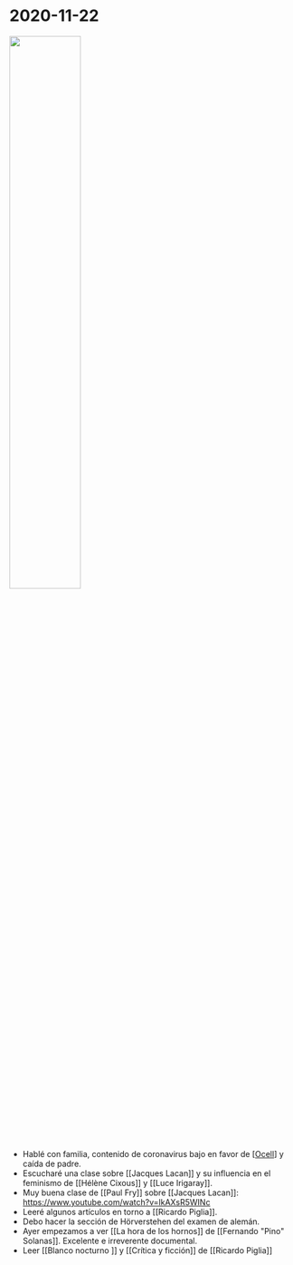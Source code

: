 # 2020-11-22
<img src="https://i.imgur.com/0ycEdij.jpg" width=50%>

- Hablé con familia, contenido de coronavirus bajo en favor de [[Ocell]] y caída de padre.
- Escucharé una clase sobre [[Jacques Lacan]] y su influencia en el feminismo de [[Hélène Cixous]] y [[Luce Irigaray]].
- Muy buena clase de [[Paul Fry]] sobre [[Jacques Lacan]]: https://www.youtube.com/watch?v=lkAXsR5WINc
- Leeré algunos artículos en torno a [[Ricardo Piglia]].
- Debo hacer la sección de Hörverstehen del examen de alemán.
- Ayer empezamos a ver [[La hora de los hornos]] de [[Fernando "Pino" Solanas]]. Excelente e irreverente documental.
- Leer [[Blanco nocturno ]] y [[Crítica y ficción]] de [[Ricardo Piglia]]


[//begin]: # "Autogenerated link references for markdown compatibility"
[ocell]: ocell "Ocell"
[jacques-lacan]: jacques-lacan "Jacques Lacan"
[hélène-cixous]: hélène-cixous "Hélène Cixous"
[luce-irigaray]: luce-irigaray "Luce Irigaray"
[ricardo-piglia]: ricardo-piglia "Ricardo Piglia"
[la-hora-de-los-hornos]: la-hora-de-los-hornos "La hora de los hornos"
[//end]: # "Autogenerated link references"